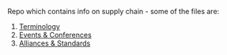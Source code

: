 
Repo which contains info on supply chain - some of the files are:

1. [Terminology](./docs/termonology.md)
1. [Events & Conferences](./docs/events.md)
1. [Alliances & Standards](./docs/standards_alliances_organisations.md)

